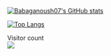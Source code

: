 [![Babaganoush07's GitHub stats](https://github-readme-stats.vercel.app/api?username=Babaganoush07&show_icons=true&theme=tokyonight)](https://github.com/anuraghazra/github-readme-stats)

[![Top Langs](https://github-readme-stats.vercel.app/api/top-langs/?username=Babaganoush07&layout=compact)](https://github.com/anuraghazra/github-readme-stats)

Visitor count<br>
<img src="https://profile-counter.glitch.me/Babaganoush07/count.svg" />
